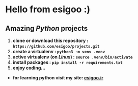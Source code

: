 # Hello from **esigoo** :)
## Amazing *Python* projects 
1. **clone or download this repository : `https://github.com/esigoo/projects.git`**
2. **create a virtualenv :               `python3 -m venv .venv`**
6. **active virtualenv (on *Linux*) :    `source .venv/bin/activate`**
7. **install packages :                  `pip install -r requirements.txt`**
9. **enjoy coding...**
* **for learning python visit my site: [esigoo.ir](https://esigoo.ir)**
